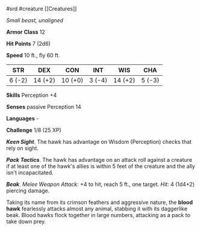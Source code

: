  #srd #creature [[Creatures]]

*Small beast, unaligned*

**Armor Class** 12

**Hit Points** 7 (2d6)

**Speed** 10 ft., fly 60 ft.

| STR    | DEX     | CON     | INT    | WIS     | CHA    |
|--------|---------|---------|--------|---------|--------|
| 6 (-2) | 14 (+2) | 10 (+0) | 3 (-4) | 14 (+2) | 5 (-3) |

**Skills** Perception +4

**Senses** passive Perception 14

**Languages** -

**Challenge** 1/8 (25 XP)

***Keen Sight***. The hawk has advantage on Wisdom (Perception) checks that rely on sight.

***Pack Tactics***. The hawk has advantage on an attack roll against a creature if at least one of the hawk's allies is within 5 feet of the creature and the ally isn't incapacitated.


***Beak***. *Melee Weapon Attack:* +4 to hit, reach 5 ft., one target. *Hit:* 4 (1d4+2) piercing damage.

Taking its name from its crimson feathers and aggressive nature, the **blood hawk** fearlessly attacks almost any animal, stabbing it with its daggerlike beak. Blood hawks flock together in large numbers, attacking as a pack to take down prey.

